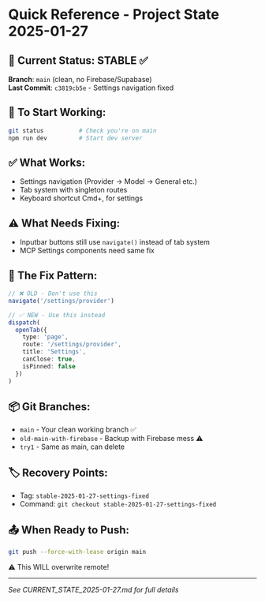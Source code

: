 # Quick Reference - Project State 2025-01-27

## 🚦 Current Status: STABLE ✅

**Branch**: `main` (clean, no Firebase/Supabase)  
**Last Commit**: `c3819cb5e` - Settings navigation fixed

## 🏃 To Start Working:

```bash
git status          # Check you're on main
npm run dev         # Start dev server
```

## ✅ What Works:

- Settings navigation (Provider → Model → General etc.)
- Tab system with singleton routes
- Keyboard shortcut Cmd+, for settings

## ⚠️ What Needs Fixing:

- Inputbar buttons still use `navigate()` instead of tab system
- MCP Settings components need same fix

## 🔧 The Fix Pattern:

```typescript
// ❌ OLD - Don't use this
navigate('/settings/provider')

// ✅ NEW - Use this instead
dispatch(
  openTab({
    type: 'page',
    route: '/settings/provider',
    title: 'Settings',
    canClose: true,
    isPinned: false
  })
)
```

## 📦 Git Branches:

- `main` - Your clean working branch ✅
- `old-main-with-firebase` - Backup with Firebase mess ⚠️
- `try1` - Same as main, can delete

## 🏷️ Recovery Points:

- Tag: `stable-2025-01-27-settings-fixed`
- Command: `git checkout stable-2025-01-27-settings-fixed`

## 📤 When Ready to Push:

```bash
git push --force-with-lease origin main
```

⚠️ This WILL overwrite remote!

---

_See CURRENT_STATE_2025-01-27.md for full details_
